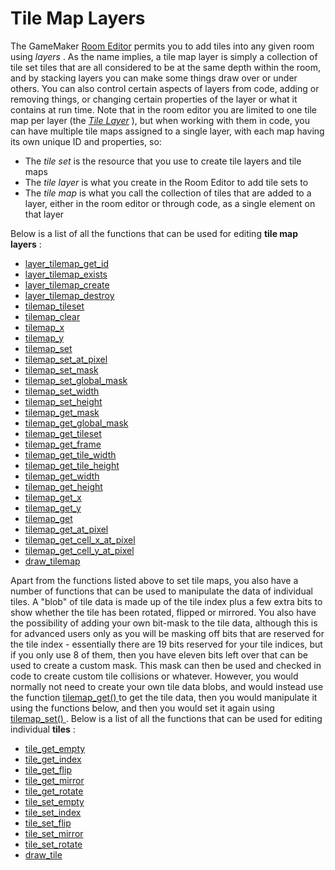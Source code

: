# Tile Map Layers

The GameMaker [Room Editor](../../../../../The_Asset_Editors/Rooms)
permits you to add tiles into any given room using *layers* . As the
name implies, a tile map layer is simply a collection of tile set tiles
that are all considered to be at the same depth within the room, and by
stacking layers you can make some things draw over or under others. You
can also control certain aspects of layers from code, adding or removing
things, or changing certain properties of the layer or what it contains
at run time. Note that in the room editor you are limited to one tile
map per layer (the [*Tile
Layer*](../../../../../The_Asset_Editors/Room_Properties/Layer_Properties)
), but when working with them in code, you can have multiple tile maps
assigned to a single layer, with each map having its own unique ID and
properties, so:

-   The *tile set* is the resource that you use to create tile layers
    and tile maps
-   The *tile layer* is what you create in the Room Editor to add tile
    sets to
-   The *tile map* is what you call the collection of tiles that are
    added to a layer, either in the room editor or through code, as a
    single element on that layer

Below is a list of all the functions that can be used for editing **tile
map layers** :

-   [layer_tilemap_get_id](layer_tilemap_get_id)
-   [layer_tilemap_exists](layer_tilemap_exists)
-   [layer_tilemap_create](layer_tilemap_create)
-   [layer_tilemap_destroy](layer_tilemap_destroy)
-   [tilemap_tileset](tilemap_tileset)
-   [tilemap_clear](tilemap_clear)
-   [tilemap_x](tilemap_x)
-   [tilemap_y](tilemap_y)
-   [tilemap_set](tilemap_set)
-   [tilemap_set_at_pixel](tilemap_set_at_pixel)
-   [tilemap_set_mask](tilemap_set_mask)
-   [tilemap_set_global_mask](tilemap_set_global_mask)
-   [tilemap_set_width](tilemap_set_width)
-   [tilemap_set_height](tilemap_set_height)
-   [tilemap_get_mask](tilemap_get_mask)
-   [tilemap_get_global_mask](tilemap_get_global_mask)
-   [tilemap_get_tileset](tilemap_get_tileset)
-   [tilemap_get_frame](tilemap_get_frame)
-   [tilemap_get_tile_width](tilemap_get_tile_width)
-   [tilemap_get_tile_height](tilemap_get_tile_height)
-   [tilemap_get_width](tilemap_get_width)
-   [tilemap_get_height](tilemap_get_height)
-   [tilemap_get_x](tilemap_get_x)
-   [tilemap_get_y](tilemap_get_y)
-   [tilemap_get](tilemap_get)
-   [tilemap_get_at_pixel](tilemap_get_at_pixel)
-   [tilemap_get_cell_x\_at_pixel](tilemap_get_cell_x_at_pixel)
-   [tilemap_get_cell_y\_at_pixel](tilemap_get_cell_y_at_pixel)
-   [draw_tilemap](../../../Drawing/Sprites_And_Tiles/draw_tilemap)

Apart from the functions listed above to set tile maps, you also have a
number of functions that can be used to manipulate the data of
individual tiles. A "blob" of tile data is made up of the tile index
plus a few extra bits to show whether the tile has been rotated, flipped
or mirrored. You also have the possibility of adding your own bit-mask
to the tile data, although this is for advanced users only as you will
be masking off bits that are reserved for the tile index - essentially
there are 19 bits reserved for your tile indices, but if you only use 8
of them, then you have eleven bits left over that can be used to create
a custom mask. This mask can then be used and checked in code to create
custom tile collisions or whatever. However, you would normally not need
to create your own tile data blobs, and would instead use the function [
tilemap_get() ](tilemap_get) to get the tile data, then you would
manipulate it using the functions below, and then you would set it again
using [ tilemap_set() ](tilemap_set) . Below is a list of all the
functions that can be used for editing individual **tiles** :

-   [tile_get_empty](tile_get_empty)
-   [tile_get_index](tile_get_index)
-   [tile_get_flip](tile_get_flip)
-   [tile_get_mirror](tile_get_mirror)
-   [tile_get_rotate](tile_get_rotate)
-   [tile_set_empty](tile_set_empty)
-   [tile_set_index](tile_set_index)
-   [tile_set_flip](tile_set_flip)
-   [tile_set_mirror](tile_set_mirror)
-   [tile_set_rotate](tile_set_rotate)
-   [draw_tile](../../../Drawing/Sprites_And_Tiles/draw_tile)
